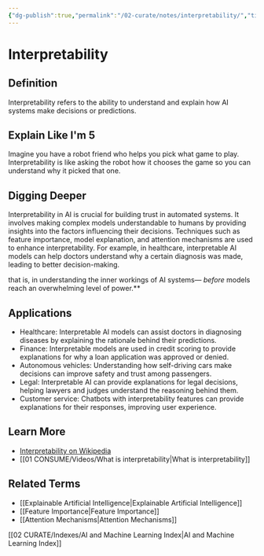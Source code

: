 ```yaml
---
{"dg-publish":true,"permalink":"/02-curate/notes/interpretability/","title":"Interpretability","tags":["ai","machine-learning"]}
---
```


# Interpretability

## **Definition**  
Interpretability refers to the ability to understand and explain how AI systems make decisions or predictions.

## **Explain Like I'm 5**  
Imagine you have a robot friend who helps you pick what game to play. Interpretability is like asking the robot how it chooses the game so you can understand why it picked that one.

## **Digging Deeper**
Interpretability in AI is crucial for building trust in automated systems. It involves making complex models understandable to humans by providing insights into the factors influencing their decisions. Techniques such as feature importance, model explanation, and attention mechanisms are used to enhance interpretability. For example, in healthcare, interpretable AI models can help doctors understand why a certain diagnosis was made, leading to better decision-making.

that is, in understanding the inner workings of AI systems— *before* models reach an overwhelming level of power.**

## **Applications**  
- Healthcare: Interpretable AI models can assist doctors in diagnosing diseases by explaining the rationale behind their predictions.
- Finance: Interpretable models are used in credit scoring to provide explanations for why a loan application was approved or denied.
- Autonomous vehicles: Understanding how self-driving cars make decisions can improve safety and trust among passengers.
- Legal: Interpretable AI can provide explanations for legal decisions, helping lawyers and judges understand the reasoning behind them.
- Customer service: Chatbots with interpretability features can provide explanations for their responses, improving user experience.

## **Learn More**  
- [Interpretability on Wikipedia](https://en.wikipedia.org/wiki/Explainable_artificial_intelligence)
- [[01 CONSUME/Videos/What is interpretability\|What is interpretability]]

## **Related Terms**  
- [[Explainable Artificial Intelligence\|Explainable Artificial Intelligence]]
- [[Feature Importance\|Feature Importance]]
- [[Attention Mechanisms\|Attention Mechanisms]]

[[02 CURATE/Indexes/AI and Machine Learning Index\|AI and Machine Learning Index]]